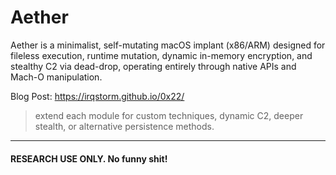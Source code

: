 # Aether

Aether is a minimalist, self-mutating macOS implant (x86/ARM) designed for fileless execution, runtime mutation, dynamic in-memory encryption, and stealthy C2 via dead-drop, operating entirely through native APIs and Mach-O manipulation.

Blog Post: https://irqstorm.github.io/0x22/


> extend each module for custom techniques, dynamic C2, deeper stealth, or alternative persistence methods.

---
#### RESEARCH USE ONLY. No funny shit!
